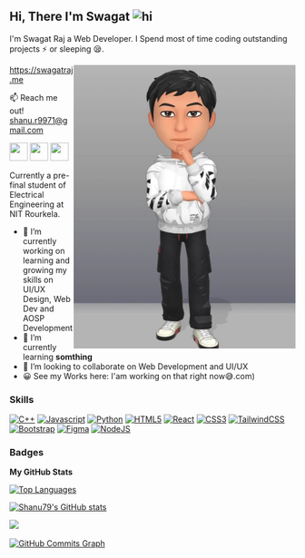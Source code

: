 ## Hi, There I'm Swagat <img src="https://user-images.githubusercontent.com/1303154/88677602-1635ba80-d120-11ea-84d8-d263ba5fc3c0.gif" width="28px" alt="hi">

I'm Swagat Raj a Web Developer. I Spend most of time coding outstanding projects :zap: or sleeping :sleepy:.

<img align="right" height="500px" alt="IMG" src="WhatsApp Image 2021-08-05 at 3.03.12 AM.jpeg" padding="5px" />

https://swagatraj.me

:mailbox: Reach me out!<br/>
shanu.r9971@gmail.com
<p>
<a href="https://www.linkedin.com/in/swagat-raj-8924691b7" target="_blank" rel="noreferrer"><img src="https://raw.githubusercontent.com/danielcranney/readme-generator/main/public/icons/socials/linkedin.svg" width="32" height="32" /></a>
<a href="https://twitter.com/aratakasuga_79" target="_blank" rel="noreferrer"><img src="https://raw.githubusercontent.com/danielcranney/readme-generator/main/public/icons/socials/twitter.svg" width="32" height="32" /></a>
<a href="https://instagram.com/_s.h.i.n_7" target="_blank" rel="noreferrer"><img src="https://raw.githubusercontent.com/danielcranney/readme-generator/main/public/icons/socials/instagram.svg" width="32" height="32" /></a></p>

Currently a pre-final student of Electrical Engineering at NIT Rourkela. 

- 🔭 I’m currently working on learning and growing my skills on UI/UX Design, Web Dev and AOSP Development
- 🌱 I’m currently learning **somthing**
- 👯 I’m looking to collaborate on Web Development and UI/UX
- 😀 See my Works here: I'am working on that right now😅.com)

### Skills

<a href="https://docs.microsoft.com/en-us/cpp/?view=msvc-170" target="_blank" rel="noreferrer"><img src="https://raw.githubusercontent.com/danielcranney/readme-generator/main/public/icons/skills/cplusplus-colored.svg" width="36" height="36" alt="C++" /></a>
<a href="https://developer.mozilla.org/en-US/docs/Web/JavaScript" target="_blank" rel="noreferrer"><img src="https://raw.githubusercontent.com/danielcranney/readme-generator/main/public/icons/skills/javascript-colored.svg" width="36" height="36" alt="Javascript" /></a>
<a href="https://www.python.org/" target="_blank" rel="noreferrer"><img src="https://raw.githubusercontent.com/danielcranney/readme-generator/main/public/icons/skills/python-colored.svg" width="36" height="36" alt="Python" /></a>
<a href="https://developer.mozilla.org/en-US/docs/Glossary/HTML5" target="_blank" rel="noreferrer"><img src="https://raw.githubusercontent.com/danielcranney/readme-generator/main/public/icons/skills/html5-colored.svg" width="36" height="36" alt="HTML5" /></a>
<a href="https://reactjs.org/" target="_blank" rel="noreferrer"><img src="https://raw.githubusercontent.com/danielcranney/readme-generator/main/public/icons/skills/react-colored.svg" width="36" height="36" alt="React" /></a>
<a href="https://www.w3.org/TR/CSS/#css" target="_blank" rel="noreferrer"><img src="https://raw.githubusercontent.com/danielcranney/readme-generator/main/public/icons/skills/css3-colored.svg" width="36" height="36" alt="CSS3" /></a>
<a href="https://tailwindcss.com/" target="_blank" rel="noreferrer"><img src="https://raw.githubusercontent.com/danielcranney/readme-generator/main/public/icons/skills/tailwindcss-colored.svg" width="36" height="36" alt="TailwindCSS" /></a>
<a href="https://getbootstrap.com/" target="_blank" rel="noreferrer"><img src="https://raw.githubusercontent.com/danielcranney/readme-generator/main/public/icons/skills/bootstrap-colored.svg" width="36" height="36" alt="Bootstrap" /></a>
<a href="" target="_blank" rel="noreferrer"><img src="https://raw.githubusercontent.com/danielcranney/readme-generator/main/public/icons/skills/figma-colored.svg" width="36" height="36" alt="Figma" /></a>
<a href="https://nodejs.org/en/" target="_blank" rel="noreferrer"><img src="https://raw.githubusercontent.com/danielcranney/readme-generator/main/public/icons/skills/nodejs-colored.svg" width="36" height="36" alt="NodeJS" /></a>


### Badges

<b>My GitHub Stats</b>

<a href="https://github.com/shanu79" align="left"><img src="https://github-readme-stats.vercel.app/api/top-langs/?username=shanu79&langs_count=10&title_color=ffede9&text_color=ffede9&icon_color=ffede9&bg_color=3a0a04&hide_border=true&locale=en&custom_title=Top%20%Languages" alt="Top Languages" /></a>

<a href="http://www.github.com/shanu79"><img src="https://github-readme-stats.vercel.app/api?username=shanu79&show_icons=true&hide=&count_private=true&title_color=ffb4a6&text_color=ffede9&icon_color=ffb4a6&bg_color=561e14&hide_border=true&show_icons=true" alt="Shanu79's GitHub stats" /></a>

<a href="http://www.github.com/shanu79"><img src="https://github-readme-streak-stats.herokuapp.com/?user=shanu79&stroke=ffede9&background=733428&ring=ffb4a6&fire=ffb4a6&currStreakNum=ffede9&currStreakLabel=ffb4a6&sideNums=ffede9&sideLabels=ffede9&dates=ffede9&hide_border=true" /></a>

<a href="http://www.github.com/shanu79"><img src="https://activity-graph.herokuapp.com/graph?username=shanu79&bg_color=904b3e&color=ffede9&line=ffb4a6&point=ffede9&area_color=ffb4a6&area=true&hide_border=true&custom_title=GitHub%20Commits%20Graph&title_color=fff" alt="GitHub Commits Graph" /></a>
